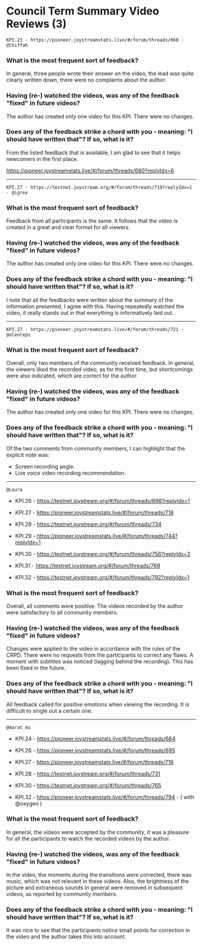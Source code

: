 # Council Term Summary Video Reviews (3)

`KPI.23 - https://pioneer.joystreamstats.live/#/forum/threads/660 - @Chiffah`


### What is the most frequent sort of feedback?

In general, three people wrote their answer on the video, the lead was quite clearly written down, there were no complaints about the author.

### Having (re-) watched the videos, was any of the feedback "fixed" in future videos?

The author has created only one video for this KPI. There were no changes.

### Does any of the feedback strike a chord with you - meaning: "I should have written that"? If so, what is it?

From the listed feedback that is available, I am glad to see that it helps newcomers in the first place.

https://pioneer.joystreamstats.live/#/forum/threads/660?replyIdx=6

____
`KPI.27 - https://testnet.joystream.org/#/forum/threads/719?replyIdx=1 - @igrex`


### What is the most frequent sort of feedback?

Feedback from all participants is the same. It follows that the video is created in a great and clear format for all viewers.

### Having (re-) watched the videos, was any of the feedback "fixed" in future videos?

The author has created only one video for this KPI. There were no changes.

### Does any of the feedback strike a chord with you - meaning: "I should have written that"? If so, what is it?

I note that all the feedbacks were written about the summary of the information presented, I agree with this. 
Having repeatedly watched the video, it really stands out in that everything is informatively laid out.
____

`KPI.27 - https://pioneer.joystreamstats.live/#/forum/threads/721 - @alenleps`


### What is the most frequent sort of feedback?

Overall, only two members of the community received feedback. In general, the viewers liked the recorded video, as for the first time, but shortcomings were also indicated, which are correct for the author.

### Having (re-) watched the videos, was any of the feedback "fixed" in future videos?

The author has created only one video for this KPI. There were no changes.

### Does any of the feedback strike a chord with you - meaning: "I should have written that"? If so, what is it?

Of the two comments from community members, I can highlight that the explicit note was:
* Screen recording angle.
* Live voice video recording recommendation.

____

`@Laura`

* KPI.26 - https://testnet.joystream.org/#/forum/threads/696?replyIdx=1

* KPI.27 - https://pioneer.joystreamstats.live/#/forum/threads/718

* KPI.28 - https://testnet.joystream.org/#/forum/threads/734

* KPI.29 - https://pioneer.joystreamstats.live/#/forum/threads/744?replyIdx=1

* KPI.30 - https://testnet.joystream.org/#/forum/threads/756?replyIdx=2

* KPI.31 - https://testnet.joystream.org/#/forum/threads/769

* KPI.32 - https://testnet.joystream.org/#/forum/threads/792?replyIdx=1



### What is the most frequent sort of feedback?

Overall, all comments were positive. The videos recorded by the author were satisfactory to all community members.

### Having (re-) watched the videos, was any of the feedback "fixed" in future videos?

Changes were applied to the video in accordance with the rules of the CRPD. There were no requests from the participants to correct any flaws.
A moment with subtitles was noticed (lagging behind the recording). This has been fixed in the future.

### Does any of the feedback strike a chord with you - meaning: "I should have written that"? If so, what is it?

All feedback called for positive emotions when viewing the recording. It is difficult to single out a certain one.


____

`@marat_mu`

* KPI.24 - https://pioneer.joystreamstats.live/#/forum/threads/664 

* KPI.26 - https://pioneer.joystreamstats.live/#/forum/threads/695 

* KPI.27 - https://pioneer.joystreamstats.live/#/forum/threads/716

* KPI.28 - https://testnet.joystream.org/#/forum/threads/731

* KPI.30 - https://testnet.joystream.org/#/forum/threads/765

* KPI.32 - https://pioneer.joystreamstats.live/#/forum/threads/794 - ( with @oxygen )


### What is the most frequent sort of feedback?

In general, the videos were accepted by the community, it was a pleasure for all the participants to watch the recorded videos by the author.

### Having (re-) watched the videos, was any of the feedback "fixed" in future videos?

In the video, the moments during the transitions were corrected, there was music, which was not relevant in these videos. Also, the brightness of the picture and extraneous sounds in general were removed in subsequent videos, as reported by community members.

### Does any of the feedback strike a chord with you - meaning: "I should have written that"? If so, what is it?

It was nice to see that the participants notice small points for correction in the video and the author takes this into account.
